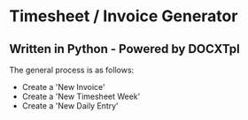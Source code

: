 # Timesheet / Invoice Generator
## Written in Python - Powered by DOCXTpl

The general process is as follows:
- Create a 'New Invoice'
- Create a 'New Timesheet Week'
- Create a 'New Daily Entry'
